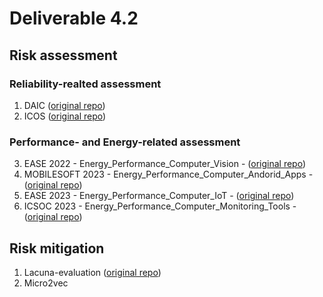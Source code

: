 # Deliverable 4.2

## Risk assessment

### Reliability-realted assessment
1. DAIC ([original repo](https://github.com/dessertlab/DAIC.git))
2. ICOS ([original repo](https://github.com/ICOS-OAA/ICOS.git))

### Performance- and Energy-related assessment 
3. EASE 2022 - Energy_Performance_Computer_Vision - ([original repo](https://github.com/S2-group/EASE-2022-energy-ai-edge-containers-rep-pkg.git))
4. MOBILESOFT 2023 - Energy_Performance_Computer_Andorid_Apps - ([original repo](https://github.com/S2-group/mobilesoft-2023-app-vs-web-android-rep-pkg.git))
5. EASE 2023 - Energy_Performance_Computer_IoT - ([original repo](https://github.com/S2-group/ease-2023-wasm-iot-rep-pkg.git))
6. ICSOC 2023 - Energy_Performance_Computer_Monitoring_Tools - ([original repo](https://github.com/S2-group/icsoc-2023-energy-perf-monitoring-docker-rep-pkg.git))

## Risk mitigation
1. Lacuna-evaluation ([original repo](https://github.com/S2-group/Lacuna-evaluation.git))
2. Micro2vec